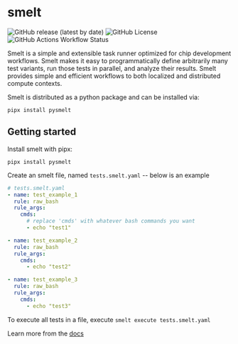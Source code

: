 # smelt

![GitHub release (latest by date)](https://img.shields.io/github/v/release/silogy-io/smelt)
![GitHub License](https://img.shields.io/github/license/silogy-io/smelt)
![GitHub Actions Workflow Status](https://img.shields.io/github/actions/workflow/status/silogy-io/smelt/postcommit.yml)

Smelt is a simple and extensible task runner optimized for chip development
workflows. Smelt makes it easy to programmatically define arbitrarily many test
variants, run those tests in parallel, and analyze their results. Smelt
provides simple and efficient workflows to both localized and distributed
compute contexts.

Smelt is distributed as a python package and can be installed via:

`pipx install pysmelt`

## Getting started

Install smelt with pipx:

```
pipx install pysmelt
```

Create an smelt file, named `tests.smelt.yaml` -- below is an example

```yaml
# tests.smelt.yaml
- name: test_example_1
  rule: raw_bash
  rule_args:
    cmds:
      # replace 'cmds' with whatever bash commands you want
      - echo "test1"

- name: test_example_2
  rule: raw_bash
  rule_args:
    cmds:
      - echo "test2"

- name: test_example_3
  rule: raw_bash
  rule_args:
    cmds:
      - echo "test3"
```

To execute all tests in a file, execute `smelt execute tests.smelt.yaml`

Learn more from the [docs](https://silogy-io.github.io/smelt/)

